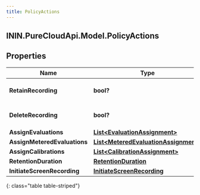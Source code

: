 ```yaml
---
title: PolicyActions
---
```

## ININ.PureCloudApi.Model.PolicyActions

## Properties

|Name | Type | Description | Notes|
|------------ | ------------- | ------------- | -------------|
| **RetainRecording** | **bool?** |  | [optional] [default to false]|
| **DeleteRecording** | **bool?** |  | [optional] [default to false]|
| **AssignEvaluations** | [**List&lt;EvaluationAssignment&gt;**](EvaluationAssignment.html) |  | [optional] |
| **AssignMeteredEvaluations** | [**List&lt;MeteredEvaluationAssignment&gt;**](MeteredEvaluationAssignment.html) |  | [optional] |
| **AssignCalibrations** | [**List&lt;CalibrationAssignment&gt;**](CalibrationAssignment.html) |  | [optional] |
| **RetentionDuration** | [**RetentionDuration**](RetentionDuration.html) |  | [optional] |
| **InitiateScreenRecording** | [**InitiateScreenRecording**](InitiateScreenRecording.html) |  | [optional] |
{: class="table table-striped"}


